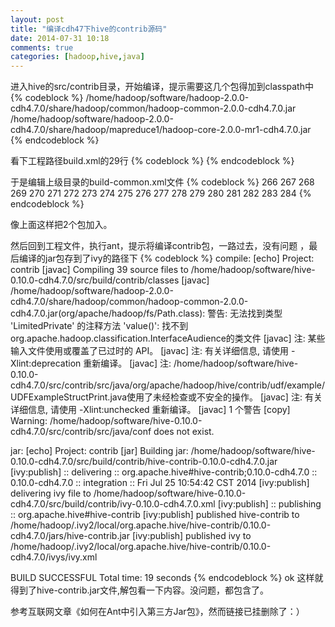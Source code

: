 ```yaml
---
layout: post
title: "编译cdh47下hive的contrib源码"
date: 2014-07-31 10:18
comments: true
categories: [hadoop,hive,java]
---
```



进入hive的src/contrib目录，开始编译，提示需要这几个包得加到classpath中
{% codeblock %}
/home/hadoop/software/hadoop-2.0.0-cdh4.7.0/share/hadoop/common/hadoop-common-2.0.0-cdh4.7.0.jar
/home/hadoop/software/hadoop-2.0.0-cdh4.7.0/share/hadoop/mapreduce1/hadoop-core-2.0.0-mr1-cdh4.7.0.jar
{% endcodeblock %}
<!-- more -->

看下工程路径build.xml的29行
{% codeblock %}
<import file="../build-common.xml"/>
{% endcodeblock %}

于是编辑上级目录的build-common.xml文件
{% codeblock %}
266   <path id="classpath">
267     <pathelement location="${build.dir.hive}/service/classes"/>
268     <pathelement location="${build.dir.hive}/common/classes"/>
269     <pathelement location="${build.dir.hive}/serde/classes"/>
270     <pathelement location="${build.dir.hive}/metastore/classes"/>
271     <pathelement location="${build.dir.hive}/ql/classes"/>
272     <pathelement location="${build.dir.hive}/beeline/classes"/>
273     <pathelement location="${build.dir.hive}/cli/classes"/>
274     <pathelement location="${build.dir.hive}/shims/classes"/>
275     <pathelement location="${build.dir.hive}/hwi/classes"/>
276     <pathelement location="${build.dir.hive}/jdbc/classes"/>
277     <pathelement location="${build.dir.hive}/hbase-handler/classes"/>
278 <!--{ { {把缺少的hadoop加入-->
279     <pathelement location="/home/hadoop/software/hadoop-2.0.0-cdh4.7.0/share/hadoop/common/hadoop-common-2.0.0-cdh4.7.0.jar"/>
280     <pathelement location="/home/hadoop/software/hadoop-2.0.0-cdh4.7.0/share/hadoop/mapreduce1/hadoop-core-2.0.0-mr1-cdh4.7.0.jar"/>
281 <!--} } }-->
282     <fileset dir="${basedir}" includes="lib/*.jar"/>
283     <path refid="common-classpath"/>
284   </path>
{% endcodeblock %}

像上面这样把2个包加入。

然后回到工程文件，执行ant，提示将编译contrib包，一路过去，没有问题
，最后编译的jar包存到了ivy的路径下
{% codeblock %}
compile:
     [echo] Project: contrib
    [javac] Compiling 39 source files to /home/hadoop/software/hive-0.10.0-cdh4.7.0/src/build/contrib/classes
    [javac] /home/hadoop/software/hadoop-2.0.0-cdh4.7.0/share/hadoop/common/hadoop-common-2.0.0-cdh4.7.0.jar(org/apache/hadoop/fs/Path.class): 警告: 无法找到类型 'LimitedPrivate' 的注释方法 'value()': 找不到org.apache.hadoop.classification.InterfaceAudience的类文件
    [javac] 注: 某些输入文件使用或覆盖了已过时的 API。
    [javac] 注: 有关详细信息, 请使用 -Xlint:deprecation 重新编译。
    [javac] 注: /home/hadoop/software/hive-0.10.0-cdh4.7.0/src/contrib/src/java/org/apache/hadoop/hive/contrib/udf/example/UDFExampleStructPrint.java使用了未经检查或不安全的操作。
    [javac] 注: 有关详细信息, 请使用 -Xlint:unchecked 重新编译。
    [javac] 1 个警告
     [copy] Warning: /home/hadoop/software/hive-0.10.0-cdh4.7.0/src/contrib/src/java/conf does not exist.

jar:
     [echo] Project: contrib
      [jar] Building jar: /home/hadoop/software/hive-0.10.0-cdh4.7.0/src/build/contrib/hive-contrib-0.10.0-cdh4.7.0.jar
[ivy:publish] :: delivering :: org.apache.hive#hive-contrib;0.10.0-cdh4.7.0 :: 0.10.0-cdh4.7.0 :: integration :: Fri Jul 25 10:54:42 CST 2014
[ivy:publish]   delivering ivy file to /home/hadoop/software/hive-0.10.0-cdh4.7.0/src/build/contrib/ivy-0.10.0-cdh4.7.0.xml
[ivy:publish] :: publishing :: org.apache.hive#hive-contrib
[ivy:publish]   published hive-contrib to /home/hadoop/.ivy2/local/org.apache.hive/hive-contrib/0.10.0-cdh4.7.0/jars/hive-contrib.jar
[ivy:publish]   published ivy to /home/hadoop/.ivy2/local/org.apache.hive/hive-contrib/0.10.0-cdh4.7.0/ivys/ivy.xml

BUILD SUCCESSFUL
Total time: 19 seconds
{% endcodeblock %}
ok
这样就得到了hive-contrib.jar文件,解包看一下内容。没问题，都包含了。


参考互联网文章《如何在Ant中引入第三方Jar包》，然而链接已挂删除了：）
